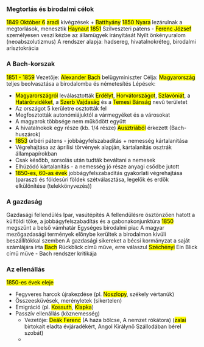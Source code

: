 ### Megtorlás és birodalmi célok
<mark class="hltr-orange">1849 Október 6</mark> <mark class="hltr-green">aradi</mark> kivégzések + <mark class="hltr-cyan">Batthyány</mark>
<mark class="hltr-orange">1850 Nyara</mark> lezárulnak a megtorlások, menesztik <mark class="hltr-cyan">Haynaut</mark>
<mark class="hltr-orange">1851</mark> Szilveszteri pátens - <mark class="hltr-cyan">Ferenc József</mark> személyesen veszi kézbe az államügyek irányítását
Nyílt önkényuralom (neoabszolutizmus)
A rendszer alapja: hadsereg, hivatalnokréteg, birodalmi arisztokrácia
### A Bach-korszak
<mark class="hltr-orange">1851 - 1859</mark>
Vezetője: <mark class="hltr-cyan">Alexander Bach</mark> belügyminiszter
Célja: <mark class="hltr-green">Magyarország</mark> teljes beolvasztása a birodalomba és németesítés
Lépések:
- <mark class="hltr-green">Magyarországról</mark> leválasztották <mark class="hltr-green">Erdélyt</mark>, <mark class="hltr-green">Horvátországot</mark>, <mark class="hltr-green">Szlavóniát</mark>, a <mark class="hltr-green">Határőrvidéket</mark>, a <mark class="hltr-green">Szerb Vajdaság</mark> és a <mark class="hltr-green">Temesi Bánság</mark> nevű területet
- Az országot 5 kerületre osztották fel
- Megfosztották autonómiájuktól a vármegyéket és a városokat
- A magyarok többsége nem működött együtt
- A hivatalnokok egy része (kb. $1/4$ része) <mark class="hltr-green">Ausztriából</mark> érkezett (Bach-huszárok)
- <mark class="hltr-orange">1853</mark> úrbéri pátens - jobbágyfelszabadítás + nemesség kártalanítása 
- Végrehajtása az áprilisi törvények alapján, kártalanítás osztrák állampapírokban
- Csak később, sorsolás után tudták beváltani a nemesek
- Elhúzódó kártalanítás - a nemesség jó része anyagi csődbe jutott
- <mark class="hltr-orange">1850-es, 60-as évek</mark> jobbágyfelszabadítás gyakorlati végrehajtása (paraszti és földesúri földek szétválasztása, legelők és erdők elkülönítése (telekkönyvezés))
### A gazdaság
Gazdasági fellendülés
Ipar, vasútépítés
A fellendülésre ösztönzően hatott a külföldi tőke, a jobbágyfelszabadítás és a gabonakonjunktúra
<mark class="hltr-orange">1850</mark> megszűnt a belső vámhatár
Egységes birodalmi piac
A magyar mezőgazdasági termények előnybe kerültek a birodalmon kívüli beszállítókkal szemben
A gazdasági sikereket a bécsi kormányzat a saját számlájára írta
<mark class="hltr-cyan">Bach</mark> Rückblick című műve, erre válaszul <mark class="hltr-cyan">Széchényi</mark> Ein Blick című műve - Bach rendszer kritikája
### Az ellenállás
<mark class="hltr-orange">1850-es évek eleje</mark> 
- Fegyveres harcok újrakezdése (pl. <mark class="hltr-cyan">Noszlopy</mark>, székely vértanúk) 
- Összeesküvések, merényletek (sikertelen)
- Emigráció (pl. <mark class="hltr-cyan">Kossuth</mark>, <mark class="hltr-cyan">Klapka</mark>)
- Passzív ellenállás (köznemesség)
	- Vezetője: <mark class="hltr-cyan">Deák Ferenc</mark> (A haza bölcse, A nemzet rókátora) (<mark class="hltr-green">zalai</mark> birtokait eladta évjáradékért, Angol Királynő Szállodában bérel szobát)
	- 
